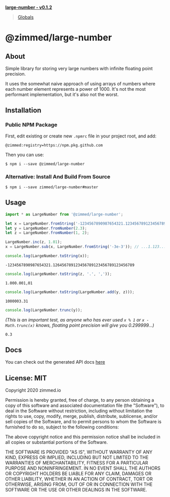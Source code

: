 **[large-number - v0.1.2](README.md)**

> [Globals](globals.md)

# @zimmed/large-number

## About

Simple library for storing very large numbers with infinite floating point precision.

It uses the somewhat naive approach of using arrays of numbers where each number
element represents a power of 1000. It's not the most performant implementation,
but it's also not the worst.

## Installation

### Public NPM Package

First, edit existing or create new `.npmrc` file in your project root, and add:

`@zimmed:registry=https://npm.pkg.github.com`

Then you can use:

`$ npm i --save @zimmed/large-number`

### Alternative: Install And Build From Source

`$ npm i --save zimmed/large-number#master`

## Usage

```typescript
import * as LargeNumber from '@zimmed/large-number';

let x = LargeNumber.fromString('-1234567890987654321.123456789123456789123456789123456789');
let y = LargeNumber.fromNumber(2.3);
let z = LargeNumber.fromNumber(1, 2);

LargeNumber.inc(z, 1.01);
x = LargeNumber.sub(x, LargeNumber.fromString('-3e-3')); // ...1.123... -> ...1.126...
```

```typescript
console.log(LargeNumber.toString(x));
```

`-1234567890987654321.126456789123456789123456789123456789`

```typescript
console.log(LargeNumber.toString(z, '.', ','));
```

`1.000.001,01`

```typescript
console.log(LargeNumber.toString(LargeNumber.add(y, z)));
```

`1000003.31`

```typescript
console.log(LargeNumber.trunc(y));
```

_(This is an important test, as anyone who has ever used `x % 1` or `x - Math.trunc(x)`
knows, floating point precision will give you 0.299999...)_

`0.3`

## Docs

You can check out the generated API docs [here](docs/globals.md)

## License: MIT

Copyright 2020 zimmed.io

Permission is hereby granted, free of charge, to any person obtaining a copy of
this software and associated documentation file (the "Software"), to deal in the
Software without restriction, including without limitation the rights to use,
copy, modify, merge, publish, distribute, sublicense, and/or sell copies of the
Software, and to permit persons to whom the Software is furnished to do so,
subject to the following conditions:

The above copyright notice and this permission notice shall be included in all
copies or substantial portions of the Software.

THE SOFTWARE IS PROVIDED "AS IS", WITHOUT WARRANTY OF ANY KIND, EXPRESS OR IMPLIED,
INCLUDING BUT NOT LIMITED TO THE WARRANTIES OF MERCHANTABILITY, FITNESS FOR A
PARTICULAR PURPOSE AND NONINFRINGEMENT. IN NO EVENT SHALL THE AUTHORS OR COPYRIGHT
HOLDERS BE LIABLE FOR ANY CLAIM, DAMAGES OR OTHER LIABILITY, WHETHER IN AN ACTION
OF CONTRACT, TORT OR OTHERWISE, ARISING FROM, OUT OF OR IN CONNECTION WITH THE
SOFTWARE OR THE USE OR OTHER DEALINGS IN THE SOFTWARE.
